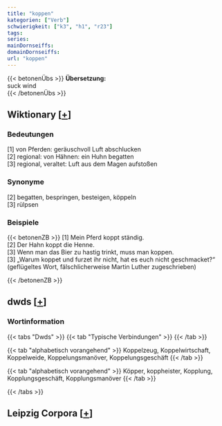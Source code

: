 ```yaml
---
title: "koppen"
kategorien: ["Verb"]
schwierigkeit: ["k3", "h1", "r23"]
tags:
series:
mainDornseiffs:
domainDornseiffs:
url: "koppen"
---
```


{{< betonenÜbs >}}
**Übersetzung:**  
suck wind  
{{< /betonenÜbs >}}

## Wiktionary [[+](https://de.wiktionary.org/wiki/koppen)]

### Bedeutungen
[1] von Pferden: geräuschvoll Luft abschlucken  
[2] regional: von Hähnen: ein Huhn begatten  
[3] regional, veraltet: Luft aus dem Magen aufstoßen  

### Synonyme
[2] begatten, bespringen, besteigen, köppeln  
[3] rülpsen  

### Beispiele
{{< betonenZB >}}
[1] Mein Pferd koppt ständig.  
[2] Der Hahn koppt die Henne.  
[3] Wenn man das Bier zu hastig trinkt, muss man koppen.  
[3] „Warum koppet und furzet ihr nicht, hat es euch nicht geschmacket?“ (geflügeltes Wort, fälschlicherweise Martin Luther zugeschrieben)  

{{< /betonenZB >}}


## dwds [[+](https://www.dwds.de/wb/koppen)]

### Wortinformation
{{< tabs "Dwds" >}}
{{< tab "Typische Verbindungen" >}}
{{< /tab >}}

{{< tab "alphabetisch vorangehend" >}}
Koppelzeug, Koppelwirtschaft, Koppelweide, Koppelungsmanöver, Koppelungsgeschäft
{{< /tab >}}

{{< tab "alphabetisch vorangehend" >}}
Köpper, koppheister, Kopplung, Kopplungsgeschäft, Kopplungsmanöver
{{< /tab >}}

{{< /tabs >}}

## Leipzig Corpora [[+](https://corpora.uni-leipzig.de/en/res?word=koppen&corpusId=deu_newscrawl-public_2018)]

